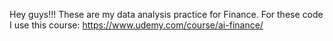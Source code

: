 Hey guys!!!
These are my data analysis practice for Finance. 
For these code I use this course: https://www.udemy.com/course/ai-finance/ 
